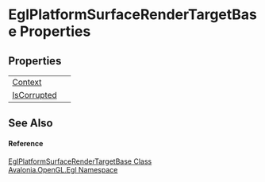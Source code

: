 # EglPlatformSurfaceRenderTargetBase Properties




## Properties
<table>
<tr>
<td><a href="P_Avalonia_OpenGL_Egl_EglPlatformSurfaceRenderTargetBase_Context">Context</a></td>
<td> </td>
</tr>
<tr>
<td><a href="P_Avalonia_OpenGL_Egl_EglPlatformSurfaceRenderTargetBase_IsCorrupted">IsCorrupted</a></td>
<td> </td>
</tr>
</table>

## See Also


#### Reference
<a href="T_Avalonia_OpenGL_Egl_EglPlatformSurfaceRenderTargetBase">EglPlatformSurfaceRenderTargetBase Class</a>  
<a href="N_Avalonia_OpenGL_Egl">Avalonia.OpenGL.Egl Namespace</a>  
